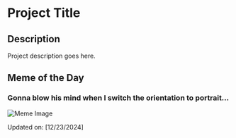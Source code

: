 # Project Title

## Description

Project description goes here.

## Meme of the Day

### Gonna blow his mind when I switch the orientation to portrait...
![Meme Image](https://i.redd.it/nk2ab6izrb8e1.gif)

Updated on: [12/23/2024]